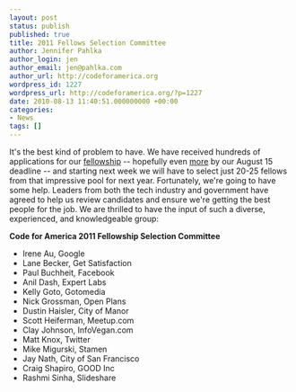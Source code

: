 ```yaml
---
layout: post
status: publish
published: true
title: 2011 Fellows Selection Committee
author: Jennifer Pahlka
author_login: jen
author_email: jen@pahlka.com
author_url: http://codeforamerica.org
wordpress_id: 1227
wordpress_url: http://codeforamerica.org/?p=1227
date: 2010-08-13 11:40:51.000000000 +00:00
categories:
- News
tags: []
---
```

It's the best kind of problem to have. We have received hundreds of applications for our <a href="http://codeforamerica.org/fellows">fellowship</a> -- hopefully even <a href="http://codeforamerica.org/apply">more</a> by our August 15 deadline -- and starting next week we will have to select just 20-25 fellows from that impressive pool for next year. Fortunately, we're going to have some help. Leaders from both the tech industry and government have agreed to help us review candidates and ensure we're getting the best people for the job. We are thrilled to have the input of such a diverse, experienced, and knowledgeable group:

<strong>Code for America 2011 Fellowship Selection Committee
</strong><ul>
	<li>Irene Au, Google</li>
	<li>Lane Becker, Get Satisfaction</li>
	<li>Paul Buchheit, Facebook</li>
	<li>Anil Dash, Expert Labs</li>
	<li>Kelly Goto, Gotomedia</li>
	<li>Nick Grossman, Open Plans</li>
	<li>Dustin Haisler, City of Manor</li>
	<li>Scott Heiferman, Meetup.com</li>
	<li>Clay Johnson, InfoVegan.com</li>
	<li>Matt Knox, Twitter</li>
	<li>Mike Migurski, Stamen</li>
	<li>Jay Nath, City of San Francisco</li>
	<li>Craig Shapiro, GOOD Inc</li>
	<li>Rashmi Sinha, Slideshare</li>
</ul>
